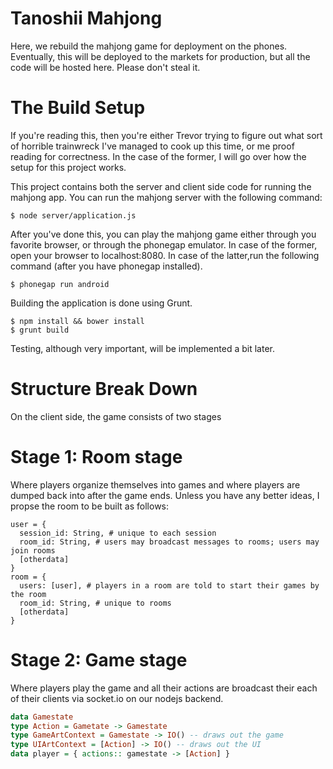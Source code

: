 Tanoshii Mahjong
=
Here, we rebuild the mahjong game for deployment on the phones. Eventually, this will be deployed to the markets for production, but all the code will be hosted here. Please don't steal it.

The Build Setup
=
If you're reading this, then you're either Trevor trying to figure out what sort of horrible trainwreck I've managed to cook up this time, or me proof reading for correctness. In the case of the former, I will go over how the setup for this project works.

This project contains both the server and client side code for running the mahjong app. You can run the mahjong server with the following command:

```shell
$ node server/application.js
```

After you've done this, you can play the mahjong game either through you favorite browser, or through the phonegap emulator. In case of the former, open your browser to localhost:8080. In case of the latter,run the following command (after you have phonegap installed).

```shell
$ phonegap run android
```

Building the application is done using Grunt.

```shell
$ npm install && bower install
$ grunt build
```

Testing, although very important, will be implemented a bit later.

Structure Break Down
=
On the client side, the game consists of two stages

# Stage 1: Room stage
Where players organize themselves into games and where players are dumped back into after the game ends. Unless you have any better ideas, I propse the room to be built as follows:

```
user = {
  session_id: String, # unique to each session
  room_id: String, # users may broadcast messages to rooms; users may join rooms
  [otherdata]
}
room = {
  users: [user], # players in a room are told to start their games by the room
  room_id: String, # unique to rooms
  [otherdata]
}
```

# Stage 2: Game stage
Where players play the game and all their actions are broadcast their each of their clients via socket.io on our nodejs backend.

```haskell
data Gamestate
type Action = Gametate -> Gamestate
type GameArtContext = Gamestate -> IO() -- draws out the game
type UIArtContext = [Action] -> IO() -- draws out the UI
data player = { actions:: gamestate -> [Action] }
```